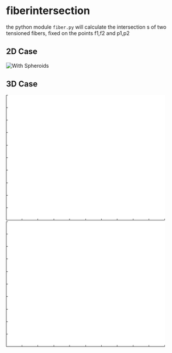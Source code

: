 # fiberintersection
the python module `fiber.py` will calculate the intersection s of two tensioned fibers, fixed on the points f1,f2 and p1,p2

## 2D Case
![With Spheroids](https://github.com/pinguinonice/fiberintersection/blob/master/matlab/example2d1.gif)
## 3D Case
![With Spheroids](https://github.com/pinguinonice/fiberintersection/blob/master/matlab/example1.gif)
![Without Spheroids](https://github.com/pinguinonice/fiberintersection/blob/master/matlab/example2.gif)
